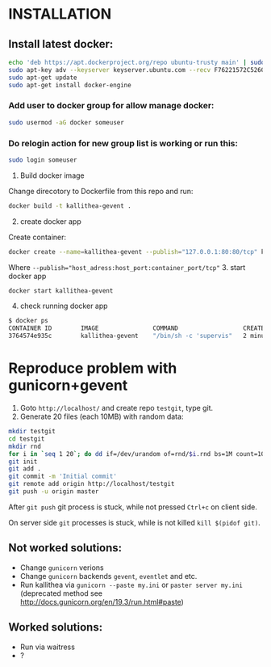 # INSTALLATION

## Install latest docker:
```bash
echo 'deb https://apt.dockerproject.org/repo ubuntu-trusty main' | sudo tee /etc/apt/sources.list.d/docker.list
sudo apt-key adv --keyserver keyserver.ubuntu.com --recv F76221572C52609D
sudo apt-get update
sudo apt-get install docker-engine
```

### Add user to docker group for allow manage docker:
```bash
sudo usermod -aG docker someuser
```

### Do relogin action for new group list is working or run this:
```bash
sudo login someuser
```

1. Build docker image

  Change direcotory to Dockerfile from this repo and run:
  ```bash
  docker build -t kallithea-gevent .
  ```
2. create docker app

  Create container:
  ```bash
  docker create --name=kallithea-gevent --publish="127.0.0.1:80:80/tcp" kallithea-gevent
  ```
  Where `--publish="host_adress:host_port:container_port/tcp"`
3. start docker app

  ```bash
  docker start kallithea-gevent
  ```
4. check running docker app

  ```bash
  $ docker ps
  CONTAINER ID        IMAGE               COMMAND                  CREATED             STATUS              PORTS                            NAMES
  3764574e935c        kallithea-gevent    "/bin/sh -c 'supervis"   2 minutes ago       Up 3 seconds        127.0.0.1:80->80/tcp, 5000/tcp   kallithea-gevent
  ```

# Reproduce problem with gunicorn+gevent
1. Goto `http://localhost/` and create repo `testgit`, type git.
2. Generate 20 files (each 10MB) with random data:
  ```bash
  mkdir testgit
  cd testgit
  mkdir rnd
  for i in `seq 1 20`; do dd if=/dev/urandom of=rnd/$i.rnd bs=1M count=10; done
  git init
  git add .
  git commit -m 'Initial commit'
  git remote add origin http://localhost/testgit
  git push -u origin master
  ```

After `git push` git process is stuck, while not pressed `Ctrl+c` on client side.

On server side `git` processes is stuck, while is not killed `kill $(pidof git)`.

## Not worked solutions:

* Change `gunicorn` verions
* Change `gunicorn` backends `gevent`, `eventlet` and etc.
* Run kallithea via `gunicorn --paste my.ini` or `paster server my.ini` (deprecated method see http://docs.gunicorn.org/en/19.3/run.html#paste)

## Worked solutions:
* Run via waitress
* ?
